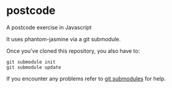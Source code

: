 postcode
========

A postcode exercise in Javascript

It uses phantom-jasmine via a git submodule.

Once you've cloned this repository, you also have to:

    git submodule init
    git submodule update

If you encounter any problems refer to [git submodules](http://git-scm.com/book/en/Git-Tools-Submodules) for help.
